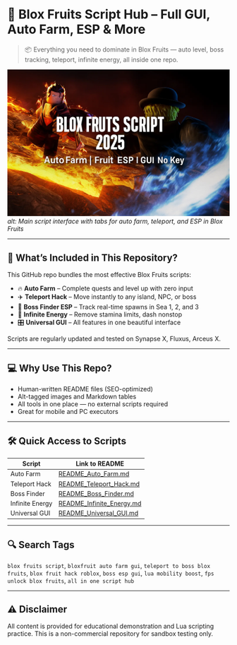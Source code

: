 # 🍍 Blox Fruits Script Hub – Full GUI, Auto Farm, ESP & More

> 📦 Everything you need to dominate in Blox Fruits — auto level, boss tracking, teleport, infinite energy, all inside one repo.

![Blox Fruits GUI Overview](assets/script-menu.webp)
*alt: Main script interface with tabs for auto farm, teleport, and ESP in Blox Fruits*

---

## 🎯 What’s Included in This Repository?
This GitHub repo bundles the most effective Blox Fruits scripts:
- 🔥 **Auto Farm** – Complete quests and level up with zero input
- ✈️ **Teleport Hack** – Move instantly to any island, NPC, or boss
- 👑 **Boss Finder ESP** – Track real-time spawns in Sea 1, 2, and 3
- 💨 **Infinite Energy** – Remove stamina limits, dash nonstop
- 🎛 **Universal GUI** – All features in one beautiful interface

Scripts are regularly updated and tested on Synapse X, Fluxus, Arceus X.

---

## 💻 Why Use This Repo?
- Human-written README files (SEO-optimized)
- Alt-tagged images and Markdown tables
- All tools in one place — no external scripts required
- Great for mobile and PC executors

---

## 🛠 Quick Access to Scripts

| Script           | Link to README                     |
|------------------|------------------------------------|
| Auto Farm        | [README_Auto_Farm.md](README_Auto_Farm.md) |
| Teleport Hack    | [README_Teleport_Hack.md](README_Teleport_Hack.md) |
| Boss Finder      | [README_Boss_Finder.md](README_Boss_Finder.md) |
| Infinite Energy  | [README_Infinite_Energy.md](README_Infinite_Energy.md) |
| Universal GUI    | [README_Universal_GUI.md](README_Universal_GUI.md) |

---

## 🔍 Search Tags
`blox fruits script`, `bloxfruit auto farm gui`, `teleport to boss blox fruits`, `blox fruit hack roblox`, `boss esp gui`, `lua mobility boost`, `fps unlock blox fruits`, `all in one script hub`

---

## ⚠️ Disclaimer
All content is provided for educational demonstration and Lua scripting practice. This is a non-commercial repository for sandbox testing only.

